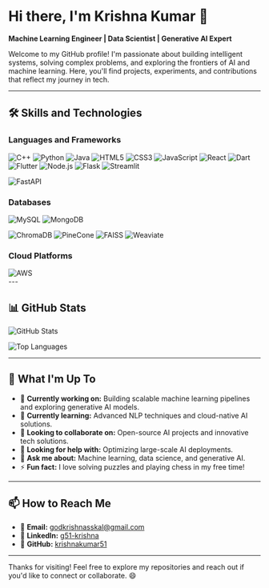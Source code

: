 # Hi there, I'm Krishna Kumar 👋

**Machine Learning Engineer | Data Scientist | Generative AI Expert**

Welcome to my GitHub profile! I'm passionate about building intelligent systems, solving complex problems, and exploring the frontiers of AI and machine learning. Here, you'll find projects, experiments, and contributions that reflect my journey in tech.

---

## 🛠️ **Skills and Technologies**

### **Languages and Frameworks**
<div align="left">
  <img src="https://img.icons8.com/color/48/000000/c-plus-plus-logo.png" alt="C++" title="C++" />
  <img src="https://img.icons8.com/color/48/000000/python.png" alt="Python" title="Python" />
  <img src="https://img.icons8.com/color/48/000000/java-coffee-cup-logo.png" alt="Java" title="Java" />
  <img src="https://img.icons8.com/color/48/000000/html-5.png" alt="HTML5" title="HTML5" />
  <img src="https://img.icons8.com/color/48/000000/css3.png" alt="CSS3" title="CSS3" />
  <img src="https://img.icons8.com/color/48/000000/javascript.png" alt="JavaScript" title="JavaScript" />
  <img src="https://img.icons8.com/color/48/000000/react-native.png" alt="React" title="React" />
  <img src="https://img.icons8.com/color/48/000000/dart.png" alt="Dart" title="Dart" />
  <img src="https://img.icons8.com/color/48/000000/flutter.png" alt="Flutter" title="Flutter" />
  <img src="https://img.icons8.com/color/48/000000/nodejs.png" alt="Node.js" title="Node.js" />
  <img src="https://img.icons8.com/ios-filled/50/000000/flask.png" alt="Flask" title="Flask" />
  <img src="https://img.icons8.com/color/48/000000/streamlit.png" alt="Streamlit" title="Streamlit" />
</div>

![FastAPI](https://img.shields.io/badge/-FastAPI-009688?style=for-the-badge&logo=fastapi&logoColor=white)

### **Databases**
<div align="left">
  <img src="https://img.icons8.com/color/48/000000/mysql-logo.png" alt="MySQL" title="MySQL" />
  <img src="https://img.icons8.com/color/48/000000/mongodb.png" alt="MongoDB" title="MongoDB" />
</div>

![ChromaDB](https://img.shields.io/badge/-ChromaDB-4285F4?style=for-the-badge&logo=google-chrome&logoColor=white)
![PineCone](https://img.shields.io/badge/-PineCone-000000?style=for-the-badge&logo=pine&logoColor=white)
![FAISS](https://img.shields.io/badge/-FAISS-F5A252?style=for-the-badge&logo=facebook&logoColor=white)
![Weaviate](https://img.shields.io/badge/-Weaviate-3178C6?style=for-the-badge&logo=weaviate&logoColor=white)

### **Cloud Platforms**
<div align="left">
  <img src="https://img.icons8.com/color/48/000000/amazon-web-services.png" alt="AWS" title="AWS" />
</div>
---

## 📊 **GitHub Stats**

![GitHub Stats](https://github-readme-stats.vercel.app/api?username=krishnakumar51&show_icons=true&theme=radical&hide=prs,issues,contribs)

![Top Languages](https://github-readme-stats.vercel.app/api/top-langs/?username=krishnakumar51&layout=compact&theme=radical)

---

## 🌱 **What I'm Up To**
- 🔭 **Currently working on:** Building scalable machine learning pipelines and exploring generative AI models.
- 🌱 **Currently learning:** Advanced NLP techniques and cloud-native AI solutions.
- 👯 **Looking to collaborate on:** Open-source AI projects and innovative tech solutions.
- 🤔 **Looking for help with:** Optimizing large-scale AI deployments.
- 💬 **Ask me about:** Machine learning, data science, and generative AI.
- ⚡ **Fun fact:** I love solving puzzles and playing chess in my free time!

---

## 📫 **How to Reach Me**
- 📧 **Email:** [godkrishnasskal@gmail.com](mailto:godkrishnasskal@gmail.com)
- 💼 **LinkedIn:** [g51-krishna](https://www.linkedin.com/in/g51-krishna)
- 🐙 **GitHub:** [krishnakumar51](https://github.com/krishnakumar51)

---

Thanks for visiting! Feel free to explore my repositories and reach out if you'd like to connect or collaborate. 😄
